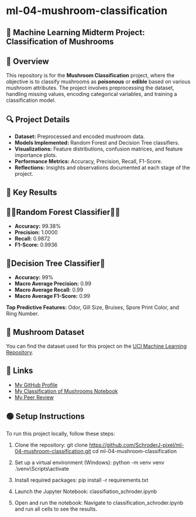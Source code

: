 # ml-04-mushroom-classification
## 🍄 Machine Learning Midterm Project: Classification of Mushrooms 

## 📝 Overview
This repository is for the **Mushroom Classification** project, where the objective is to classify mushrooms as **poisonous** or **edible** based on various mushroom attributes. The project involves preprocessing the dataset, handling missing values, encoding categorical variables, and training a classification model.

## 🔍 Project Details
- **Dataset:** Preprocessed and encoded mushroom data.
- **Models Implemented:** Random Forest and Decision Tree classifiers.
- **Visualizations:** Feature distributions, confusion matrices, and feature importance plots.
- **Performance Metrics:** Accuracy, Precision, Recall, F1-Score.
- **Reflections:** Insights and observations documented at each stage of the project.​

## 🚀 Key Results
## 🌲🌳​​Random Forest Classifier​🌳🌲

- **Accuracy:** 99.38%
- **Precision:** 1.0000
- **Recall:** 0.9872
- **F1-Score:** 0.9936

## 🌳Decision Tree Classifier🌳

- **Accuracy:** 99%
- **Macro Average Precision:** 0.99
- **Macro Average Recall:** 0.99
- **Macro Average F1-Score:** 0.99

**Top Predictive Features:** Odor, Gill Size, Bruises, Spore Print Color, and Ring Number.

## 📁 Mushroom Dataset
You can find the dataset used for this project on the [UCI Machine Learning Repository](https://archive.ics.uci.edu/dataset/73/mushroom).

## 🔗 Links
- [My GitHub Profile](https://github.com/SchroderJ-pixel)
- [My Classification of Mushrooms Notebook](https://github.com/SchroderJ-pixel/ml-04-mushroom-classification/blob/main/classifiation_schroder.ipynb)
- [My Peer Review](https://github.com/SchroderJ-pixel/ml-04-mushroom-classification/blob/main/peer_review.md)

## 🟢 Setup Instructions
To run this project locally, follow these steps:
1. Clone the repository: 
git clone https://github.com/SchroderJ-pixel/ml-04-mushroom-classification.git
cd ml-04-mushroom-classification

2. Set up a virtual environment (Windows):
python -m venv venv
.\venv\Scripts\activate

3. Install required packages:
pip install -r requirements.txt

4. Launch the Jupyter Notebook:
classifiation_schroder.ipynb

5. Open and run the notebook: Navigate to classification_schroder.ipynb and run all cells to see the results.

